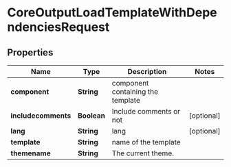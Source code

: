 

# CoreOutputLoadTemplateWithDependenciesRequest


## Properties

| Name | Type | Description | Notes |
|------------ | ------------- | ------------- | -------------|
|**component** | **String** | component containing the template |  |
|**includecomments** | **Boolean** | Include comments or not |  [optional] |
|**lang** | **String** | lang |  [optional] |
|**template** | **String** | name of the template |  |
|**themename** | **String** | The current theme. |  |



